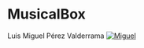 # MusicalBox
Luis Miguel Pérez Valderrama
[![Miguel](https://github-readme-stats.vercel.app/api?username=miguellperezzv)](https://github.com/miguellperezzv/github-readme-stats)
